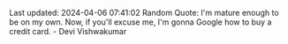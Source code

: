 Last updated: 2024-04-06 07:41:02
Random Quote: I'm mature enough to be on my own. Now, if you'll excuse me, I'm gonna Google how to buy a credit card. - Devi Vishwakumar